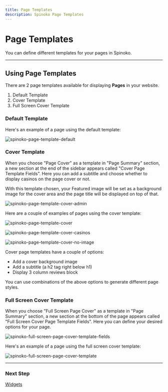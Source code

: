 ```yaml
---
title: Page Templates
description: Spinoko Page Templates
---
```


# Page Templates

You can define different templates for your pages in Spinoko.

---

## Using Page Templates

There are 2 page templates available for displaying **Pages** in your website.

1. Default Template
2. Cover Template
3. Full Screen Cover Template

### Default Template

Here's an example of a page using the default template:

![spinoko-page-template-default](https://media.dinomatic.com/images/docs/spinoko/spinoko-page-template-default.png)

### Cover Template

When you choose "Page Cover" as a template in "Page Summary" section, a new section at the end of the sidebar appears called "Cover Page Template Fields". Here you can add a subtitle and choose whether to display casinos on the page cover or not.

With this template chosen, your Featured image will be set as a background image for the cover area and the page title will be displayed on top of that.

![spinoko-page-template-cover-admin](https://media.dinomatic.com/images/docs/spinoko/spinoko-page-cover-template.png)

Here are a couple of examples of pages using the cover template:

![spinoko-page-template-cover](https://media.dinomatic.com/images/docs/spinoko/spinoko-page-template-cover.jpeg)

![spinoko-page-template-cover-casinos](https://media.dinomatic.com/images/docs/spinoko/spinoko-page-template-cover-casinos.jpg)

![spinoko-page-template-cover-no-image](https://media.dinomatic.com/images/docs/spinoko/spinoko-page-template-cover-no-image.png)

Cover page templates have a couple of options:

- Add a cover background image
- Add a subtitle (a h2 tag right below h1)
- Display 3 column reviews block

You can use combinations of the above options to generate different page styles.

### Full Screen Cover Template

When you choose "Full Screen Page Cover" as a template in "Page Summary" section, a new section at the bottom of the page appears called "Full Screen Cover Page Template Fields". Here you can define your desired options for your page.

![spinoko-full-screen-page-cover-template-fields](https://media.dinomatic.com/images/docs/spinoko/spinoko-full-screen-page-cover-template-fields.png)

Here's an example of a page using the full screen cover template:

![spinoko-full-screen-page-cover-template](https://media.dinomatic.com/images/docs/spinoko/spinoko-full-screen-page-cover-template.png)

---

### Next Step

[Widgets](/docs/spinoko/widgets/)
